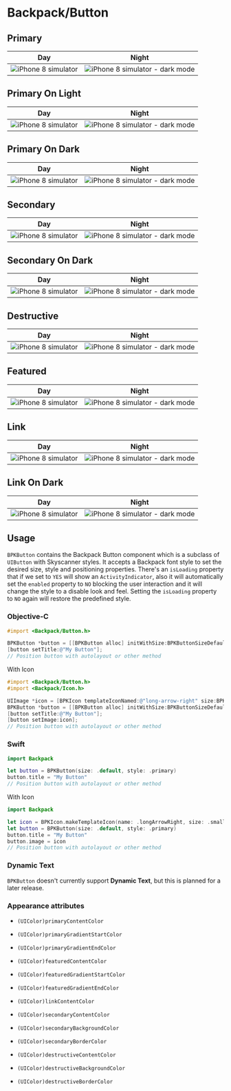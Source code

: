 # Backpack/Button

## Primary

| Day | Night |
| --- | --- | 
| ![iPhone 8 simulator](https://raw.githubusercontent.com/Skyscanner/backpack-ios/main/screenshots/iPhone%208-button___primary_lm.png)| ![iPhone 8 simulator - dark mode](https://raw.githubusercontent.com/Skyscanner/backpack-ios/main/screenshots/iPhone%208-button___primary_dm.png) |

## Primary On Light

| Day | Night |
| --- | --- | 
| ![iPhone 8 simulator](https://raw.githubusercontent.com/Skyscanner/backpack-ios/main/screenshots/iPhone%208-button___primaryOnLight_lm.png)| ![iPhone 8 simulator - dark mode](https://raw.githubusercontent.com/Skyscanner/backpack-ios/main/screenshots/iPhone%208-button___primaryOnLight_dm.png) |

## Primary On Dark

| Day | Night |
| --- | --- | 
| ![iPhone 8 simulator](https://raw.githubusercontent.com/Skyscanner/backpack-ios/main/screenshots/iPhone%208-button___primaryOnDark_lm.png)| ![iPhone 8 simulator - dark mode](https://raw.githubusercontent.com/Skyscanner/backpack-ios/main/screenshots/iPhone%208-button___primaryOnDark_dm.png) |

## Secondary

| Day | Night |
| --- | --- | 
| ![iPhone 8 simulator](https://raw.githubusercontent.com/Skyscanner/backpack-ios/main/screenshots/iPhone%208-button___secondary_lm.png)| ![iPhone 8 simulator - dark mode](https://raw.githubusercontent.com/Skyscanner/backpack-ios/main/screenshots/iPhone%208-button___secondary_dm.png) |

## Secondary On Dark

| Day | Night |
| --- | --- | 
| ![iPhone 8 simulator](https://raw.githubusercontent.com/Skyscanner/backpack-ios/main/screenshots/iPhone%208-button___secondaryOnDark_lm.png)| ![iPhone 8 simulator - dark mode](https://raw.githubusercontent.com/Skyscanner/backpack-ios/main/screenshots/iPhone%208-button___secondaryOnDark_dm.png) |

## Destructive

| Day | Night |
| --- | --- | 
| ![iPhone 8 simulator](https://raw.githubusercontent.com/Skyscanner/backpack-ios/main/screenshots/iPhone%208-button___destructive_lm.png)| ![iPhone 8 simulator - dark mode](https://raw.githubusercontent.com/Skyscanner/backpack-ios/main/screenshots/iPhone%208-button___destructive_dm.png) |

## Featured

| Day | Night |
| --- | --- | 
| ![iPhone 8 simulator](https://raw.githubusercontent.com/Skyscanner/backpack-ios/main/screenshots/iPhone%208-button___featured_lm.png)| ![iPhone 8 simulator - dark mode](https://raw.githubusercontent.com/Skyscanner/backpack-ios/main/screenshots/iPhone%208-button___featured_dm.png) |

## Link

| Day | Night |
| --- | --- | 
| ![iPhone 8 simulator](https://raw.githubusercontent.com/Skyscanner/backpack-ios/main/screenshots/iPhone%208-button___link_lm.png)| ![iPhone 8 simulator - dark mode](https://raw.githubusercontent.com/Skyscanner/backpack-ios/main/screenshots/iPhone%208-button___link_dm.png) |

## Link On Dark

| Day | Night |
| --- | --- | 
| ![iPhone 8 simulator](https://raw.githubusercontent.com/Skyscanner/backpack-ios/main/screenshots/iPhone%208-button___linkOnDark_lm.png)| ![iPhone 8 simulator - dark mode](https://raw.githubusercontent.com/Skyscanner/backpack-ios/main/screenshots/iPhone%208-button___linkOnDark_dm.png) |

## Usage

`BPKButton` contains the Backpack Button component which is a subclass of `UIButton` with Skyscanner styles. It accepts a Backpack font style to set the desired size, style and positioning properties.
There's an `isLoading` property that if we set to `YES` will show an `ActivityIndicator`, also it will automatically set the `enabled` property to `NO` blocking the user interaction and it will change the style to a disable look and feel.
Setting the `isLoading` property to `NO` again will restore the predefined style.

### Objective-C

```objective-c
#import <Backpack/Button.h>

BPKButton *button = [[BPKButton alloc] initWithSize:BPKButtonSizeDefault style:BPKButtonStylePrimary];
[button setTitle:@"My Button"];
// Position button with autolayout or other method
```

With Icon

```objective-c
#import <Backpack/Button.h>
#import <Backpack/Icon.h>

UIImage *icon = [BPKIcon templateIconNamed:@"long-arrow-right" size:BPKIconSizeSmall];
BPKButton *button = [[BPKButton alloc] initWithSize:BPKButtonSizeDefault style:BPKButtonStylePrimary];
[button setTitle:@"My Button"];
[button setImage:icon];
// Position button with autolayout or other method
```

### Swift

```swift
import Backpack

let button = BPKButton(size: .default, style: .primary)
button.title = "My Button"
// Position button with autolayout or other method
```

With Icon

```swift
import Backpack

let icon = BPKIcon.makeTemplateIcon(name: .longArrowRight, size: .small)
let button = BPKButton(size: .default, style: .primary)
button.title = "My Button"
button.image = icon
// Position button with autolayout or other method
```

### Dynamic Text

`BPKButton` doesn't currently support **Dynamic Text**, but this is planned for a later release.

### Appearance attributes

- `(UIColor)primaryContentColor`
- `(UIColor)primaryGradientStartColor`
- `(UIColor)primaryGradientEndColor`

- `(UIColor)featuredContentColor`
- `(UIColor)featuredGradientStartColor`
- `(UIColor)featuredGradientEndColor`

- `(UIColor)linkContentColor`

- `(UIColor)secondaryContentColor`
- `(UIColor)secondaryBackgroundColor`
- `(UIColor)secondaryBorderColor`

- `(UIColor)destructiveContentColor`
- `(UIColor)destructiveBackgroundColor`
- `(UIColor)destructiveBorderColor`
